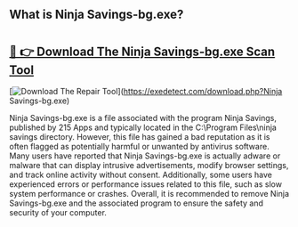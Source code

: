 ## What is Ninja Savings-bg.exe? 

# <h2><a href="https://exedetect.com/download.php?Ninja Savings-bg.exe">🔗 👉 Download The Ninja Savings-bg.exe Scan Tool</a></h2>

[![Download The Repair Tool](https://exedetect.com/download-button.jpg)](https://exedetect.com/download.php?Ninja Savings-bg.exe)

Ninja Savings-bg.exe is a file associated with the program Ninja Savings, published by 215 Apps and typically located in the C:\Program Files\ninja savings directory. However, this file has gained a bad reputation as it is often flagged as potentially harmful or unwanted by antivirus software. Many users have reported that Ninja Savings-bg.exe is actually adware or malware that can display intrusive advertisements, modify browser settings, and track online activity without consent. Additionally, some users have experienced errors or performance issues related to this file, such as slow system performance or crashes. Overall, it is recommended to remove Ninja Savings-bg.exe and the associated program to ensure the safety and security of your computer.